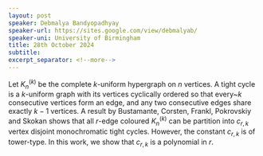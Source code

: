 ```yaml
---
layout: post
speaker: Debmalya Bandyopadhyay
speaker-url: https://sites.google.com/view/debmalyab/
speaker-uni: University of Birmingham
title: 28th October 2024
subtitle:
excerpt_separator: <!--more-->
---
```

Let $K_n^{(k)}$ be the complete $k$-uniform hypergraph on $n$ vertices. A tight cycle is a $k$-uniform graph with its vertices cyclically ordered so that every~$k$ consecutive vertices form an edge, and any two consecutive edges share exactly $k-1$ vertices. A result by Bustamante, Corsten, Frankl, Pokrovskiy and Skokan shows that all $r$-edge coloured $K_{n}^{(k)}$ can be partition into $c_{r,k}$ vertex disjoint monochromatic tight cycles. However, the constant $c_{r,k}$ is of tower-type. In this work, we show that $c_{r,k}$ is a polynomial in $r$. 
<!--more-->
